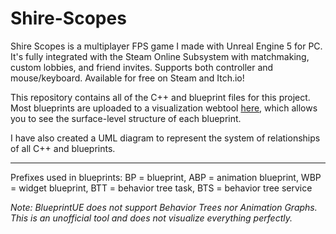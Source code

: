 # Shire-Scopes
Shire Scopes is a multiplayer FPS game I made with Unreal Engine 5 for PC. It's fully integrated with the Steam Online Subsystem with matchmaking, custom lobbies, and friend invites. Supports both controller and mouse/keyboard. Available for free on Steam and Itch.io! 

This repository contains all of the C++ and blueprint files for this project. Most blueprints are uploaded to a visualization webtool [here](https://blueprintue.com/profile/jordanmanthey/), which allows you to see the surface-level structure of each blueprint.

I have also created a UML diagram to represent the system of relationships of all C++ and blueprints.

------------------

Prefixes used in blueprints:
BP = blueprint,
ABP = animation blueprint,
WBP = widget blueprint,
BTT = behavior tree task,
BTS = behavior tree service

*Note: BlueprintUE does not support Behavior Trees nor Animation Graphs. This is an unofficial tool and does not visualize everything perfectly.*
